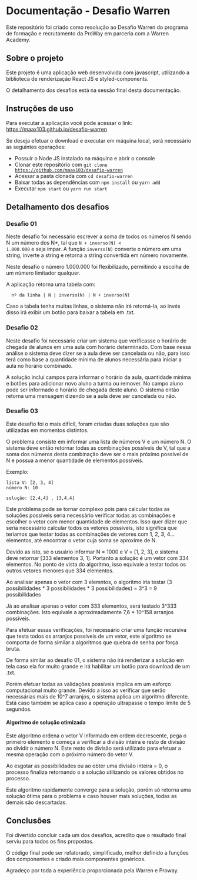 # Documentação - Desafio Warren

Este repositório foi criado como resolução ao Desafio Warren do programa de formação e recrutamento da ProWay em parceria com a Warren Academy.

## Sobre o projeto

Este projeto é uma aplicação web desenvolvida com javascript, utilizando a biblioteca de renderização React JS e styled-components.

O detalhamento dos desafios está na sessão final desta documentação.

## Instruções de uso

Para executar a aplicação você pode acessar o link: https://maax103.github.io/desafio-warren

Se deseja efetuar o download e executar em máquina local, será necessário as seguintes operações:

- Possuir o Node JS instalado na máquina e abrir o console
- Clonar este repositório com <code>git clone https://github.com/maax103/desafio-warren</code>
- Acessar a pasta clonada com <code>cd desafio-warren</code>
- Baixar todas as dependências com <code>npm install</code> ou <code>yarn add</code>
- Executar <code>npm start</code> ou <code>yarn run start</code>

## Detalhamento dos desafios

### Desafio 01 

  Neste desafio foi necessário escrever a soma de todos os números N sendo N um número dos N*, tal que <code>N + inverso(N) < 1.000.000</code> e seja ímpar. A função <code>inverso(N)</code> converte o número em uma string, inverte a string e retorna a string convertida em número novamente.

  Neste desafio o número 1.000.000 foi flexibilizado, permitindo a escolha de um número limitador qualquer.

  A aplicação retorna uma tabela com:  
  
      nº da linha | N | inverso(N) | N + inverso(N)
  
  Caso a tabela tenha muitas linhas, o sistema não irá retorná-la, ao invés disso irá exibir um botão para baixar a tabela em .txt. 
  
  ### Desafio 02
  
  Neste desafio foi necessário criar um sistema que verificasse o horário de chegada de alunos em uma aula com horário determinado. Com base nessa análise o sistema deve dizer se a aula deve ser cancelada ou não, para isso terá como base a quantidade mínima de alunos necessária para iniciar a aula no horário combinado.
  
  A solução inclui campos para informar o horário da aula, quantidade mínima e botões para adicionar novo aluno a turma ou remover. No campo aluno pode ser informado o horário de chegada deste aluno. O sistema então retorna uma mensagem dizendo se a aula deve ser cancelada ou não.
  
  ### Desafio 03
  
  Este desafio foi o mais difícil, foram criadas duas soluções que são utilizadas em momentos distintos.
  
  O problema consiste em informar uma lista de números V e um número N. O sistema deve então retornar todas as combinações possíveis de V, tal que a soma dos números desta combinação deve ser o mais próximo possível de N e possua a menor quantidade de elementos possíveis.
  
  Exemplo:
  
    lista V: [2, 3, 4]
    número N: 10
  
    solução: [2,4,4] , [3,4,4]

Este problema pode se tornar complexo pois para calcular todas as soluções possíveis seria necessário verificar todas as combinações e escolher o vetor com menor quantidade de elementos. Isso quer dizer que seria necessário calcular todos os vetores possíveis, isto significa que teriamos que testar todas as combinações de vetores com 1, 2, 3, 4... elementos, até encontrar o vetor cuja soma se aproxime de N.
  
Devido as isto, se o usuário informar N = 1000 e V = [1, 2, 3], o sistema deve retornar [333 elementos 3, 1]. Portanto a solução é um vetor com 334 elementos. No ponto de vista do algoritmo, isso equivale a testar todos os outros vetores menores que 334 elementos.
  
Ao analisar apenas o vetor com 3 elemntos, o algoritmo iria testar (3 possibilidades * 3 possibilidades * 3 possibilidades) = 3^3 = 9 possibilidades
  
Já ao analisar apenas o vetor com 333 elementos, será testado 3^333 combinações. Isto equivale a aproximadamente 7,6 * 10^158 arranjos possíveis.

Para efetuar essas verificações, foi necessário criar uma função recursiva que testa todos os arranjos possíveis de um vetor, este algoritmo se comporta  de forma similar a algoritmos que quebra de senha por força bruta.
  
De forma similar ao desafio 01, o sistema não irá renderizar a solução em tela caso ela for muito grande e irá habilitar um botão para download de um .txt.
  
Porém efetuar todas as validações possíveis implica em um esforço computacional muito grande. Devido a isso ao verificar que serão necessárias mais de 10^7 arranjos, o sistema aplica um algoritmo diferente. Está caso também se aplica caso a operação ultrapasse o tempo limite de 5 segundos.
  
#### Algoritmo de solução otimizada
  
  Este algoritmo ordena o vetor V informado em ordem decrescente, pega o primeiro elemento e começa a verificar a divisão inteira e resto de divisão ao dividir o número N. Este resto de divisão será utilizado para efetuar a mesma operação com o próximo número do vetor V.
  
  Ao esgotar as possibilidades ou ao obter uma divisão inteira = 0, o processo finaliza retornando o a solução utilizando os valores obtidos no processo.
  
  Este algoritmo rapidamente converge para a solução, porém só retorna uma solução ótima para o problema e caso houver mais soluções, todas as demais são descartadas.
  
## Conclusões
  
  Foi divertido concluir cada um dos desafios, acredito que o resultado final serviu para todos os fins propostos.
  
  O código final pode ser refatorado, simplificado, melhor definido a funções dos componentes e criado mais componentes genéricos.
  
  Agradeço por toda a experiência proporcionada pela Warren e Proway. 
